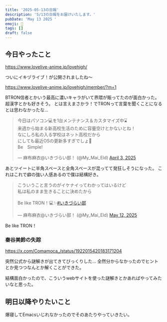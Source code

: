 ```yaml
---
title: '2025-05-13の日報'
description: '5/13の日報をお届けいたします。'
pubDate: 'May 13 2025 '
emoji: 🦊
tags: []
draft: false
---
```


## 今日やったこと

https://www.lovelive-anime.jp/lovehigh/

ついにイキヅライブ！が公開されましたね〜

https://www.lovelive-anime.jp/lovehigh/member/?m=1

BTRON信者とかいう最高に濃いキャラがいて界隈が賑ってたのが面白かった。超漢字とかも好きそう。
とは言えまさかラ！でTRONって言葉を聞くことになるとは思わなかったな...

<blockquote class="twitter-tweet"><p lang="ja" dir="ltr">今日はパソコン💻を1台メンテナンス＆カスタマイズ中⌛<br>来週から始まる新高校生活のために容量空けとかないとね！<br>なにしろ私の入る学校はネット高校だから<br>にしても最近OSの更新多すぎでしょ💢<br>Be　Simple!</p>&mdash; 麻布麻衣@いきづらい部！ (@My_Mai_Eld) <a href="https://twitter.com/My_Mai_Eld/status/1907618556373762111?ref_src=twsrc%5Etfw">April 3, 2025</a></blockquote> <script async src="https://platform.twitter.com/widgets.js" charset="utf-8"></script>

あとツイートに半角スペースと全角スペースが混ってて発狂しそうになった。
これはこれで癖の強い人感あるので僕は結構好き。

<blockquote class="twitter-tweet"><p lang="ja" dir="ltr">こういうこと言うのがイケナイってわかってはいるけど<br>私は私のまま生きることに決めたから<br><br>Be like TRON！💻✨<a href="https://twitter.com/hashtag/%E3%81%84%E3%81%8D%E3%81%A5%E3%82%89%E3%81%84%E9%83%A8?src=hash&amp;ref_src=twsrc%5Etfw">#いきづらい部</a></p>&mdash; 麻布麻衣@いきづらい部！ (@My_Mai_Eld) <a href="https://twitter.com/My_Mai_Eld/status/1921865180696437000?ref_src=twsrc%5Etfw">May 12, 2025</a></blockquote> <script async src="https://platform.twitter.com/widgets.js" charset="utf-8"></script>

Be like TRON！

### 秦谷美鈴の失踪

https://x.com/Comamoca_/status/1922015420183171204

突然公式から謎解きが出てきてびっくりした...
全然分からなかったのでヒントとか見つつなんとか解くことができた。

結構面白かったので、こういうwebサイトを使った謎解きとかあればやってみたいなと思った。

## 明日以降やりたいこと

爆寝してEmacsいじれなかったのでそのあたりやっていきたい。
